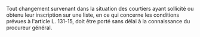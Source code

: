 Tout changement survenant dans la situation des courtiers ayant sollicité ou obtenu leur inscription sur une liste, en ce qui concerne les conditions prévues à l'article L. 131-15, doit être porté sans délai à la connaissance du procureur général.
